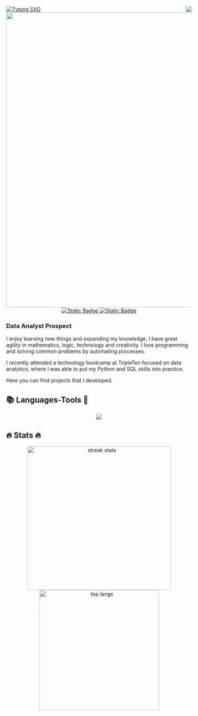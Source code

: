 <img align="right" src="https://visitor-badge.laobi.icu/badge?page_id=PPJQ.PPJQ"/>

<div alight="center">
  <a href="https://git.io/typing-svg"><img src="https://readme-typing-svg.demolab.com?font=IBM+Plex+Mono&size=25&pause=300&color=16A9FB&center=true&vCenter=true&random=false&width=435&lines=Hello!%F0%9F%91%8B;I'm+Pepe+%F0%9F%98%8E;Hola!+%F0%9F%91%90;Soy+Pepe%F0%9F%A4%97" alt="Typing SVG" /></a>
</div>

<div id="header" align="center">
  <img decoding="async" src="https://github.com/PPJQ/PPJQ/blob/main/Pepe%20Jim%C3%A9nez.png" width="800"/>
</div>

<div align="center">
  <a href="https://www.linkedin.com/in/ppjq13/">
    <img alt="Static Badge" src="https://img.shields.io/badge/LinkedIn-blue?style=for-the-badge&logo=linkedin&link=https%3A%2F%2Fwww.linkedin.com%2Fin%2Fppjq13%2F">
  </a>
  <a href="mailto:pepejq.13@gmail.com">
    <img alt="Static Badge" src="https://img.shields.io/badge/Email-F14F6F?style=for-the-badge&logo=gmail&logoColor=white">
  </a>
</div>

### **Data Analyst Prospect**

I enjoy learning new things and expanding my knowledge, I have great agility in mathematics, logic, technology and creativity. I love programming and solving common problems by automating processes. 

I recently attended a technology bootcamp at TripleTen focused on data analytics, where I was able to put my Python and SQL skills into practice.

Here you can find projects that I developed.

## 📚 Languages-Tools 🔧

<div align="center">
  <img src="https://skillicons.dev/icons?i=py,mysql,github,linux,notion,vscode,excel"/>
</div>

## 🔥 Stats 🔥

<div align="center">
  <img width=390 src="https://github-readme-stats.vercel.app/api?username=PPJQ&show_icons=true&theme=dracula&border_radius=10" alt="streak stats"/>
  <br/>
  <img width=325 src="https://github-readme-stats.vercel.app/api/top-langs/?username=PPJQ&theme=dracula&border_radius=10" alt="top langs"/>
</div>
